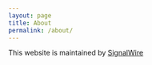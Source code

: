 ```yaml
---
layout: page
title: About
permalink: /about/
---
```


This website is maintained by [SignalWire](https://signalwire.com)
